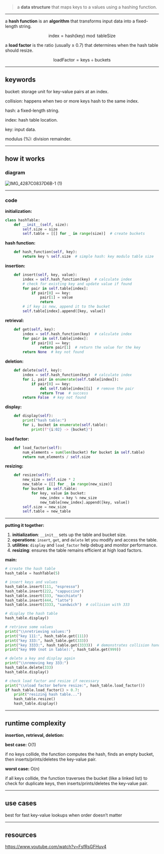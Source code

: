 > a **data structure** that maps keys to a values using a hashing function.

---

a **hash function** is an **algorithm** that transforms input data into a fixed-length string.

$$
\text{index} = \text{hash}(\text{key}) \bmod \text{tableSize}
$$

a **load factor** is the ratio (usually ≥ 0.7) that determines when the hash table should resize.

$$
\text{loadFactor} = \text{keys} \div \text{buckets}
$$

---

## keywords

bucket: storage unit for key-value pairs at an index.

collision: happens when two or more keys hash to the same index.

hash: a fixed-length string.

index: hash table location.

key: input data.

modulus (%): division remainder.

---

## how it works

### diagram
![IMG_4287C0837D6B-1 (1)](https://github.com/user-attachments/assets/eec69586-effa-4bd0-9b8d-520b6c4b2d47)


---

### code

**initialization:**

```python
class hashTable:
    def __init__(self, size):
        self.size = size
        self.table = [[] for _ in range(size)]  # create buckets

```

**hash function:**

```python
    def hash_function(self, key):
        return key % self.size  # simple hash: key modulo table size

```

**insertion:**

```python
    def insert(self, key, value):
        index = self.hash_function(key)  # calculate index
        # check for existing key and update value if found
        for pair in self.table[index]:
            if pair[0] == key:
                pair[1] = value
                return
        # if key is new, append it to the bucket
        self.table[index].append([key, value])

```

**retrieval:**

```python
    def get(self, key):
        index = self.hash_function(key)  # calculate index
        for pair in self.table[index]:
            if pair[0] == key:
                return pair[1]  # return the value for the key
        return None  # key not found

```

**deletion:**

```python
    def delete(self, key):
        index = self.hash_function(key)  # calculate index
        for i, pair in enumerate(self.table[index]):
            if pair[0] == key:
                del self.table[index][i]  # remove the pair
                return True  # success
        return False  # key not found

```

**display:**

```python
    def display(self):
        print("hash table:")
        for i, bucket in enumerate(self.table):
            print(f"{i:02} -> {bucket}")

```

**load factor:**

```python
    def load_factor(self):
        num_elements = sum(len(bucket) for bucket in self.table)
        return num_elements / self.size

```

**resizing:**

```python
    def resize(self):
        new_size = self.size * 2
        new_table = [[] for _ in range(new_size)]
        for bucket in self.table:
            for key, value in bucket:
                new_index = key % new_size
                new_table[new_index].append([key, value])
        self.size = new_size
        self.table = new_table

```

---

**putting it together:**

1. **initialization**: `__init__` sets up the table and bucket size.
2. **operations**: `insert`, `get`, and `delete` let you modify and access the table.
3. **utilities**: `display` and `load_factor` help debug and monitor performance.
4. **resizing**: ensures the table remains efficient at high load factors.

**main:**

```python
# create the hash table
hash_table = hashTable(5)

# insert keys and values
hash_table.insert(111, "espresso")
hash_table.insert(222, "cappuccino")
hash_table.insert(333, "macchiato")
hash_table.insert(444, "latte")
hash_table.insert(3333, "sandwich")  # collision with 333

# display the hash table
hash_table.display()

# retrieve some values
print("\\nretrieving values:")
print("key 111:", hash_table.get(111))
print("key 333:", hash_table.get(333))
print("key 3333:", hash_table.get(3333))  # demonstrates collision handling
print("key 999 (not in table):", hash_table.get(999))

# delete a key and display again
print("\\nremoving key 333:")
hash_table.delete(333)
hash_table.display()

# check load factor and resize if necessary
print("\\nload factor before resize:", hash_table.load_factor())
if hash_table.load_factor() > 0.7:
    print("resizing hash table...")
    hash_table.resize()
    hash_table.display()

```

---

## runtime complexity

**insertion, retrieval, deletion:**

**best case:** O(1)

if no keys collide, the function computes the hash, finds an empty bucket, then inserts/prints/deletes the key-value pair.

**worst case:** O(n)

if all keys collide, the function traverses the bucket (like a linked list) to check for duplicate keys, then inserts/prints/deletes the key-value pair.

---

## use cases

best for fast key-value lookups when order doesn’t matter

---

## resources

https://www.youtube.com/watch?v=FsfRsGFHuv4
